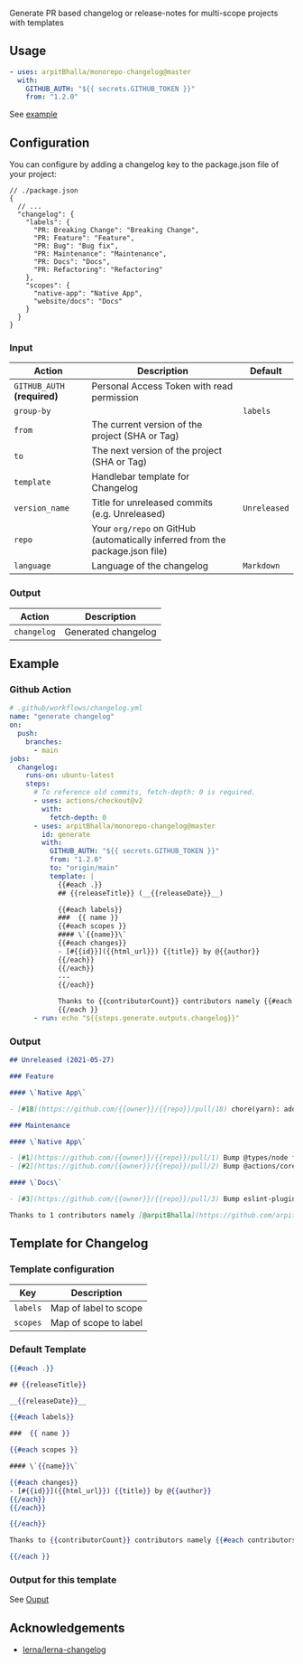 Generate PR based changelog or release-notes for multi-scope projects with templates

## Usage

```yml
- uses: arpitBhalla/monorepo-changelog@master
  with:
    GITHUB_AUTH: "${{ secrets.GITHUB_TOKEN }}"
    from: "1.2.0"
```

See [example](#example)

## Configuration

You can configure by adding a changelog key to the package.json file of your project:

```jsonc
// ./package.json
{
  // ...
  "changelog": {
    "labels": {
      "PR: Breaking Change": "Breaking Change",
      "PR: Feature": "Feature",
      "PR: Bug": "Bug fix",
      "PR: Maintenance": "Maintenance",
      "PR: Docs": "Docs",
      "PR: Refactoring": "Refactoring"
    },
    "scopes": {
      "native-app": "Native App",
      "website/docs": "Docs"
    }
  }
}
```

<!--input-start--->
### Input
| Action | Description | Default |
| ------ | ----------- | ------- |
| `GITHUB_AUTH` **(required)**| Personal Access Token with read permission |  |
| `group-by` |  | `labels` |
| `from` | The current version of the project (SHA or Tag) |  |
| `to` | The next version of the project (SHA or Tag) |  |
| `template` | Handlebar template for Changelog |  |
| `version_name` |  Title for unreleased commits (e.g. Unreleased) | `Unreleased` |
| `repo` | Your `org/repo` on GitHub (automatically inferred from the package.json file) |  |
| `language` | Language of the changelog | `Markdown` |

### Output
| Action | Description |
| ------ | ----------- |
| `changelog` | Generated changelog |
<!--input-end--->

## Example

### Github Action

```yml
# .github/workflows/changelog.yml
name: "generate changelog"
on:
  push:
    branches:
      - main
jobs:
  changelog:
    runs-on: ubuntu-latest
    steps:
      # To reference old commits, fetch-depth: 0 is required.
      - uses: actions/checkout@v2
        with:
          fetch-depth: 0
      - uses: arpitBhalla/monorepo-changelog@master
        id: generate
        with:
          GITHUB_AUTH: "${{ secrets.GITHUB_TOKEN }}"
          from: "1.2.0"
          to: "origin/main"
          template: |
            {{#each .}}
            ## {{releaseTitle}} (__{{releaseDate}}__)

            {{#each labels}}
            ###  {{ name }}
            {{#each scopes }}
            #### \`{{name}}\`
            {{#each changes}}
            - [#{{id}}]({{html_url}}) {{title}} by @{{author}}
            {{/each}}
            {{/each}}
            ---
            {{/each}}

            Thanks to {{contributorCount}} contributors namely {{#each contributors}}[@{{login}}]({{url}}){{#unless @last}},{{/unless}} {{/each}}
            {{/each }}
      - run: echo "${{steps.generate.outputs.changelog}}"
```

### Output

```md
## Unreleased (2021-05-27)

### Feature

#### \`Native App\`

- [#18](https://github.com/{{owner}}/{{repo}}/pull/18) chore(yarn): add lerna-changelog ([@{{owner}}](https://github.com/{{owner}}))

### Maintenance

#### \`Native App\`

- [#1](https://github.com/{{owner}}/{{repo}}/pull/1) Bump @types/node from 14.14.9 to 15.3.0 ([@dependabot[bot]](https://github.com/apps/dependabot))
- [#2](https://github.com/{{owner}}/{{repo}}/pull/2) Bump @actions/core from 1.2.6 to 1.2.7 ([@dependabot[bot]](https://github.com/apps/dependabot))

#### \`Docs\`

- [#3](https://github.com/{{owner}}/{{repo}}/pull/3) Bump eslint-plugin-jest from 24.1.3 to 24.3.6 ([@dependabot[bot]](https://github.com/apps/dependabot))

Thanks to 1 contributors namely [@arpitBhalla](https://github.com/arpitBhalla)
```

## Template for Changelog

### Template configuration

| Key      | Description           |
| -------- | --------------------- |
| `labels` | Map of label to scope |
| `scopes` | Map of scope to label |

### Default Template

```handlebars
{{#each .}}

## {{releaseTitle}}

__{{releaseDate}}__

{{#each labels}}

###  {{ name }}

{{#each scopes }}

#### \`{{name}}\`

{{#each changes}}
- [#{{id}}]({{html_url}}) {{title}} by @{{author}}
{{/each}}
{{/each}}

{{/each}}

Thanks to {{contributorCount}} contributors namely {{#each contributors}}[@{{login}}]({{url}}){{#unless @last}},{{/unless}} {{/each}}

{{/each }}
```

### Output for this template

See [Ouput](#output)

## Acknowledgements

- [lerna/lerna-changelog](https://github.com/lerna/lerna-changelog)

